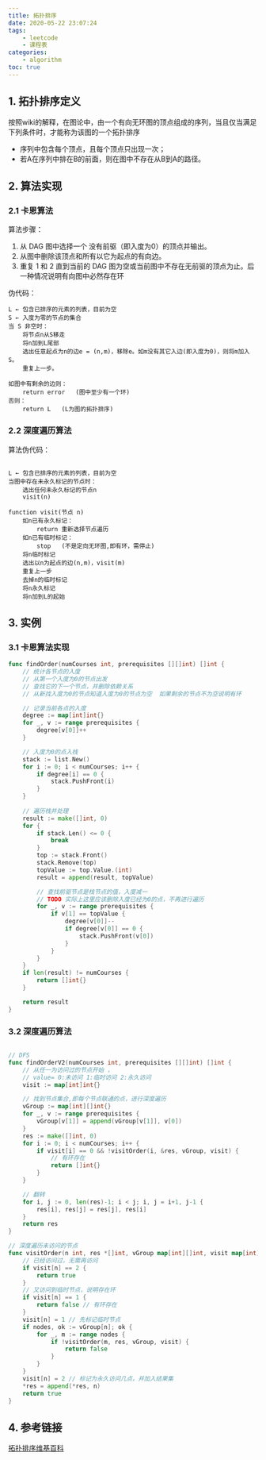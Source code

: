 ```yaml
---
title: 拓扑排序
date: 2020-05-22 23:07:24
tags:
    - leetcode
    - 课程表
categories:
    - algorithm
toc: true
---
```


## 1. 拓扑排序定义

按照wiki的解释，在图论中，由一个有向无环图的顶点组成的序列，当且仅当满足下列条件时，才能称为该图的一个拓扑排序

 - 序列中包含每个顶点，且每个顶点只出现一次；
 - 若A在序列中排在B的前面，则在图中不存在从B到A的路径。

## 2. 算法实现

### 2.1 卡恩算法

算法步骤： 
1. 从 DAG 图中选择一个 没有前驱（即入度为0）的顶点并输出。
2. 从图中删除该顶点和所有以它为起点的有向边。
3. 重复 1 和 2 直到当前的 DAG 图为空或当前图中不存在无前驱的顶点为止。后一种情况说明有向图中必然存在环

伪代码：

```
L ← 包含已排序的元素的列表，目前为空
S ← 入度为零的节点的集合
当 S 非空时：
    将节点n从S移走
    将n加到L尾部
    选出任意起点为n的边e = (n,m)，移除e。如m没有其它入边(即入度为0)，则将m加入S。
    重复上一步。

如图中有剩余的边则：
    return error   (图中至少有一个环)
否则： 
    return L   (L为图的拓扑排序)

```

### 2.2 深度遍历算法

算法伪代码：

```

L ← 包含已排序的元素的列表，目前为空
当图中存在未永久标记的节点时：
    选出任何未永久标记的节点n
    visit(n)

function visit(节点 n)
    如n已有永久标记：
        return 重新选择节点遍历
    如n已有临时标记：
        stop   (不是定向无环图,即有环，需停止)
    将n临时标记
    选出以n为起点的边(n,m)，visit(m)
    重复上一步
    去掉n的临时标记
    将n永久标记
    将n加到L的起始
```

## 3. 实例

### 3.1 卡恩算法实现

```go
func findOrder(numCourses int, prerequisites [][]int) []int {
	// 统计各节点的入度
	// 从第一个入度为0的节点出发
	// 查找它的下一个节点，并删除依赖关系
    // 从新找入度为0的节点知道入度为0的节点为空  如果剩余的节点不为空说明有环

    // 记录当前各点的入度
	degree := map[int]int{}
	for _, v := range prerequisites {
		degree[v[0]]++
    }

    // 入度为0的点入栈
	stack := list.New()
	for i := 0; i < numCourses; i++ {
		if degree[i] == 0 {
			stack.PushFront(i)
		}
    }
    
    // 遍历栈并处理
	result := make([]int, 0)
	for {
		if stack.Len() <= 0 {
			break
		}
		top := stack.Front()
		stack.Remove(top)
		topValue := top.Value.(int)
		result = append(result, topValue)

        // 查找前驱节点是栈节点的值，入度减一
        // TODO 实际上这里应该删除入度已经为0的点，不再进行遍历
		for _, v := range prerequisites {
			if v[1] == topValue {
				degree[v[0]]--
				if degree[v[0]] == 0 {
					stack.PushFront(v[0])
				}
			}
		}
	}
	if len(result) != numCourses {
		return []int{}
	}

	return result
}
```

### 3.2 深度遍历算法

```go

// DFS
func findOrderV2(numCourses int, prerequisites [][]int) []int {
	// 从任一为访问过的节点开始	，
	// value= 0:未访问 1:临时访问 2:永久访问
    visit := map[int]int{}

	// 找到节点集合,即每个节点联通的点，进行深度遍历
	vGroup := map[int][]int{}
	for _, v := range prerequisites {
		vGroup[v[1]] = append(vGroup[v[1]], v[0])
	}
	res := make([]int, 0)
	for i := 0; i < numCourses; i++ {
		if visit[i] == 0 && !visitOrder(i, &res, vGroup, visit) {
			// 有环存在
			return []int{}
		}
	}

    // 翻转
	for i, j := 0, len(res)-1; i < j; i, j = i+1, j-1 {
		res[i], res[j] = res[j], res[i]
	}
	return res
}

// 深度遍历未访问的节点
func visitOrder(n int, res *[]int, vGroup map[int][]int, visit map[int]int) bool {
	// 已经访问过，无需再访问
	if visit[n] == 2 {
		return true
    }
    // 又访问到临时节点，说明存在环
	if visit[n] == 1 {
		return false // 有环存在
	}
	visit[n] = 1 // 先标记临时节点
	if nodes, ok := vGroup[n]; ok {
		for _, m := range nodes {
			if !visitOrder(m, res, vGroup, visit) {
				return false
			}
		}
	}
	visit[n] = 2 // 标记为永久访问几点，并加入结果集
	*res = append(*res, n)
	return true
}

```

## 4. 参考链接
[拓扑排序维基百科](https://zh.wikipedia.org/wiki/%E6%8B%93%E6%92%B2%E6%8E%92%E5%BA%8F)